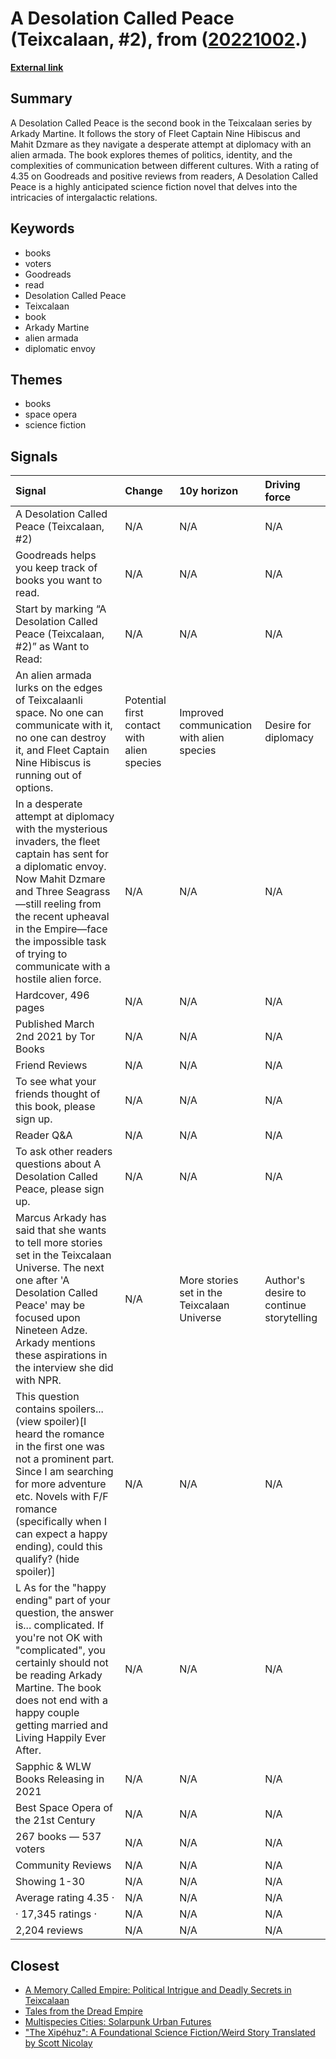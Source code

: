 # __A Desolation Called Peace (Teixcalaan, #2)__, from ([20221002](https://kghosh.substack.com/p/20221002).)

__[External link](https://www.goodreads.com/book/show/45046566-a-desolation-called-peace?from_choice=true)__



## Summary

A Desolation Called Peace is the second book in the Teixcalaan series by Arkady Martine. It follows the story of Fleet Captain Nine Hibiscus and Mahit Dzmare as they navigate a desperate attempt at diplomacy with an alien armada. The book explores themes of politics, identity, and the complexities of communication between different cultures. With a rating of 4.35 on Goodreads and positive reviews from readers, A Desolation Called Peace is a highly anticipated science fiction novel that delves into the intricacies of intergalactic relations.

## Keywords

* books
* voters
* Goodreads
* read
* Desolation Called Peace
* Teixcalaan
* book
* Arkady Martine
* alien armada
* diplomatic envoy

## Themes

* books
* space opera
* science fiction

## Signals

| Signal                                                                                                                                                                                                                                                                                      | Change                                     | 10y horizon                                 | Driving force                            |
|:--------------------------------------------------------------------------------------------------------------------------------------------------------------------------------------------------------------------------------------------------------------------------------------------|:-------------------------------------------|:--------------------------------------------|:-----------------------------------------|
| A Desolation Called Peace (Teixcalaan, #2)                                                                                                                                                                                                                                                  | N/A                                        | N/A                                         | N/A                                      |
| Goodreads helps you keep track of books you want to read.                                                                                                                                                                                                                                   | N/A                                        | N/A                                         | N/A                                      |
| Start by marking “A Desolation Called Peace (Teixcalaan, #2)” as Want to Read:                                                                                                                                                                                                              | N/A                                        | N/A                                         | N/A                                      |
| An alien armada lurks on the edges of Teixcalaanli space. No one can communicate with it, no one can destroy it, and Fleet Captain Nine Hibiscus is running out of options.                                                                                                                 | Potential first contact with alien species | Improved communication with alien species   | Desire for diplomacy                     |
| In a desperate attempt at diplomacy with the mysterious invaders, the fleet captain has sent for a diplomatic envoy. Now Mahit Dzmare and Three Seagrass—still reeling from the recent upheaval in the Empire—face the impossible task of trying to communicate with a hostile alien force. | N/A                                        | N/A                                         | N/A                                      |
| Hardcover, 496 pages                                                                                                                                                                                                                                                                        | N/A                                        | N/A                                         | N/A                                      |
| Published March 2nd 2021 by Tor Books                                                                                                                                                                                                                                                       | N/A                                        | N/A                                         | N/A                                      |
| Friend Reviews                                                                                                                                                                                                                                                                              | N/A                                        | N/A                                         | N/A                                      |
| To see what your friends thought of this book, please sign up.                                                                                                                                                                                                                              | N/A                                        | N/A                                         | N/A                                      |
| Reader Q&A                                                                                                                                                                                                                                                                                  | N/A                                        | N/A                                         | N/A                                      |
| To ask other readers questions about A Desolation Called Peace, please sign up.                                                                                                                                                                                                             | N/A                                        | N/A                                         | N/A                                      |
| Marcus Arkady has said that she wants to tell more stories set in the Teixcalaan Universe. The next one after 'A Desolation Called Peace' may be focused upon Nineteen Adze. Arkady mentions these aspirations in the interview she did with NPR.                                           | N/A                                        | More stories set in the Teixcalaan Universe | Author's desire to continue storytelling |
| This question contains spoilers... (view spoiler)[I heard the romance in the first one was not a prominent part. Since I am searching for more adventure etc. Novels with F/F romance (specifically when I can expect a happy ending), could this qualify? (hide spoiler)]                  | N/A                                        | N/A                                         | N/A                                      |
| L As for the "happy ending" part of your question, the answer is... complicated. If you're not OK with "complicated", you certainly should not be reading Arkady Martine. The book does not end with a happy couple getting married and Living Happily Ever After.                          | N/A                                        | N/A                                         | N/A                                      |
| Sapphic & WLW Books Releasing in 2021                                                                                                                                                                                                                                                       | N/A                                        | N/A                                         | N/A                                      |
| Best Space Opera of the 21st Century                                                                                                                                                                                                                                                        | N/A                                        | N/A                                         | N/A                                      |
| 267 books — 537 voters                                                                                                                                                                                                                                                                      | N/A                                        | N/A                                         | N/A                                      |
| Community Reviews                                                                                                                                                                                                                                                                           | N/A                                        | N/A                                         | N/A                                      |
| Showing 1-30                                                                                                                                                                                                                                                                                | N/A                                        | N/A                                         | N/A                                      |
| Average rating 4.35 ·                                                                                                                                                                                                                                                                       | N/A                                        | N/A                                         | N/A                                      |
| · 17,345 ratings ·                                                                                                                                                                                                                                                                          | N/A                                        | N/A                                         | N/A                                      |
| 2,204 reviews                                                                                                                                                                                                                                                                               | N/A                                        | N/A                                         | N/A                                      |

## Closest

* [A Memory Called Empire: Political Intrigue and Deadly Secrets in Teixcalaan](2d4b47a47cd08aaa542939967329f027)
* [Tales from the Dread Empire](de13b93138ad10bd9ac0a343c80147b5)
* [Multispecies Cities: Solarpunk Urban Futures](245e35bde173e02284421357d64da0ba)
* ["The Xipéhuz": A Foundational Science Fiction/Weird Story Translated by Scott Nicolay](697e711fcf671aa443cffb8f3d8a7b0e)